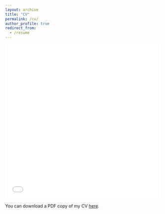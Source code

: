 ```yaml
---
layout: archive
title: "CV"
permalink: /cv/
author_profile: true
redirect_from:
  - /resume
---
```



<iframe src="/files/pdf/CV.pdf" width="100%" height="500" frameborder="no" border="0" marginwidth="0" marginheight="0"></iframe>

You can download a PDF copy of my CV [here](/files/pdf/CV.pdf).
